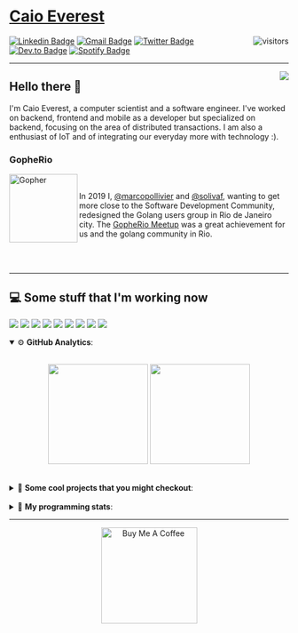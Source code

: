 # [Caio Everest](https://caioeverest.dev)

<img align="right" src="https://visitor-badge.glitch.me/badge?page_id=caioeverest.caioeverest" alt="visitors">

[![Linkedin Badge](https://img.shields.io/badge/-LinkedIn-blue?style=flat-square&logo=Linkedin&logoColor=white&link=https://www.linkedin.com/in/caioeverest/)](https://www.linkedin.com/in/caioeverest/)
[![Gmail Badge](https://img.shields.io/badge/-Gmail-c14438?style=flat-square&logo=Gmail&logoColor=white&link=mailto:mollivier.dev@gmail.com)](mailto:caioeverest.b@gmail.com/)
[![Twitter Badge](https://img.shields.io/badge/-Twitter-1DA1F2?style=flat-square&logo=Twitter&logoColor=white&link=https://twitter.com/caioeverest)](https://twitter.com/caioeverest)
[![Dev.to Badge](https://img.shields.io/badge/-Dev.to-363D44?style=flat-square&logo=Dev.to&logoColor=white&link=https://dev.to/caioeverest)](https://dev.to/caioeverest)
[![Spotify Badge](https://img.shields.io/badge/-Spotify-1ED760?style=flat-square&amp;labelColor=fff&amp;logo=Spotify&link=https://open.spotify.com/user/caio.everest)](https://open.spotify.com/user/caio.everest)

---
<img align="right" src="https://media3.giphy.com/media/Nx0rz3jtxtEre/200.gif"/>

## Hello there 🖖

<p>
    I'm Caio Everest, a computer scientist and a software engineer. I've worked on backend, frontend and mobile as a developer
    but specialized on backend, focusing on the area of distributed transactions. I am also a enthusiast of IoT and of integrating
    our everyday more with technology :).
</p>

### GopheRio

<img align="left" src="https://i.imgur.com/zmxMolD.png" alt="Gopher" width="123em">

<br>
<p>
    In 2019 I, <a href="https://github.com/marcopollivier">@marcopollivier</a> and <a href="https://github.com/solivaf">
    @solivaf</a>, wanting to get more close to the Software Development
    Community, redesigned the Golang users group in Rio de Janeiro city. The <a href="https://www.meetup.com/GopheRio">
    GopheRio Meetup</a> was a great achievement for us and the golang community in Rio.
</p>
<br><br>

---

## 💻 Some stuff that I'm working now

<a href=""><img src="https://img.shields.io/badge/-Go-00ADD8?style=flat-square&logo=go&logoColor=white"></a>
<a href=""><img src="https://img.shields.io/badge/-Rust-4f4f4f?style=flat-square&logo=rust&logoColor=white"></a>
<a href=""><img src="https://img.shields.io/badge/-Python-F7C400?style=flat-square&logo=python&logoColor=white"></a>
<a href=""><img src="https://img.shields.io/badge/-Ruby-980D02?style=flat-square&logo=ruby&logoColor=white"></a>
<a href=""><img src="http://img.shields.io/badge/-Java-007396?style=flat-square&logo=java&logoColor=white"></a>
<a href=""><img src="http://img.shields.io/badge/-Kotlin-7B6BDA?style=flat-square&logo=kotlin&logoColor=white"></a>
<a href=""><img src="http://img.shields.io/badge/-JavaScript-F7DF1E?style=flat-square&logo=JavaScript&logoColor=white"></a>
<a href=""><img src="http://img.shields.io/badge/-Terraform-623CE4?style=flat-square&logo=Terraform&logoColor=white"></a>
<a href=""><img src="http://img.shields.io/badge/-Ansible-171615?style=flat-square&logo=Ansible&logoColor=white"></a>

<details open>
    <summary>⚙ <b>GitHub Analytics</b>: </summary>
    <br>
    <p align="center">
        <img height="180em" src="https://github-readme-stats-eight-theta.vercel.app/api?username=caioeverest&show_icons=true&theme=tokyonight&include_all_commits=true&count_private=true"/>
        <img height="180em" src="https://github-readme-stats-eight-theta.vercel.app/api/top-langs/?username=caioeverest&layout=compact&langs_count=8&theme=tokyonight&include_all_commits=true&count_private=true"/>
    </p>
</details>

<br>

<details>
    <summary>🔨 <b>Some cool projects that you might checkout</b>: </summary>
    <div style="margin-left:3em">
        <li>🌠 <a href="https://github.com/caioeverest/supernova">Supernova</a> - Script that builds a development environment on linux machines</li>
        <li>⚙ <a href="https://github.com/caioeverest/gocfg">Gocfg</a> - A golang library that loads config structs from files with environment interpolation</li>
    </div>
</details>

<br>


<details>
 <summary>🤖 <b>My programming stats</b>: </summary>
<br>
<!--START_SECTION:waka-->
![Code Time](http://img.shields.io/badge/Code%20Time-2%2C848%20hrs%2058%20mins-blue)

**🐱 My GitHub Data** 

> 📦 80.4 kB Used in GitHub's Storage 
 > 
> 🏆 729 Contributions in the Year 2024
 > 
> 🚫 Not Opted to Hire
 > 
> 📜 42 Public Repositories 
 > 
> 🔑 7 Private Repositories 
 > 
**I'm a Night 🦉** 

```text
🌞 Morning                204 commits         █████░░░░░░░░░░░░░░░░░░░░   18.61 % 
🌆 Daytime                337 commits         ████████░░░░░░░░░░░░░░░░░   30.75 % 
🌃 Evening                248 commits         ██████░░░░░░░░░░░░░░░░░░░   22.63 % 
🌙 Night                  307 commits         ███████░░░░░░░░░░░░░░░░░░   28.01 % 
```
📅 **I'm Most Productive on Wednesday** 

```text
Monday                   137 commits         ███░░░░░░░░░░░░░░░░░░░░░░   12.50 % 
Tuesday                  194 commits         ████░░░░░░░░░░░░░░░░░░░░░   17.70 % 
Wednesday                238 commits         █████░░░░░░░░░░░░░░░░░░░░   21.72 % 
Thursday                 87 commits          ██░░░░░░░░░░░░░░░░░░░░░░░   07.94 % 
Friday                   131 commits         ███░░░░░░░░░░░░░░░░░░░░░░   11.95 % 
Saturday                 142 commits         ███░░░░░░░░░░░░░░░░░░░░░░   12.96 % 
Sunday                   167 commits         ████░░░░░░░░░░░░░░░░░░░░░   15.24 % 
```


📊 **This Week I Spent My Time On** 

```text
💬 Programming Languages: 
Go                       2 hrs 52 mins       ████████░░░░░░░░░░░░░░░░░   33.97 % 
Lua                      1 hr 29 mins        ████░░░░░░░░░░░░░░░░░░░░░   17.65 % 
YAML                     1 hr 27 mins        ████░░░░░░░░░░░░░░░░░░░░░   17.15 % 
Other                    59 mins             ███░░░░░░░░░░░░░░░░░░░░░░   11.71 % 
Protocol Buffer          31 mins             ██░░░░░░░░░░░░░░░░░░░░░░░   06.21 % 

🔥 Editors: 
Neovim                   7 hrs 56 mins       ███████████████████████░░   93.98 % 
VS Code                  30 mins             ██░░░░░░░░░░░░░░░░░░░░░░░   06.02 % 

💻 Operating System: 
Mac                      8 hrs 27 mins       █████████████████████████   100.00 % 
```

**I Mostly Code in Go** 

```text
Go                       20 repos            ████████░░░░░░░░░░░░░░░░░   33.90 % 
Shell                    4 repos             ██░░░░░░░░░░░░░░░░░░░░░░░   06.78 % 
TypeScript               2 repos             █░░░░░░░░░░░░░░░░░░░░░░░░   03.39 % 
Makefile                 2 repos             █░░░░░░░░░░░░░░░░░░░░░░░░   03.39 % 
Lua                      1 repo              ░░░░░░░░░░░░░░░░░░░░░░░░░   01.69 % 
```




 Last Updated on 11/10/2024 01:55:21 UTC
<!--END_SECTION:waka-->
</details>

---

<p align="center">
    <a href="https://www.buymeacoffee.com/caioeverest" target="_blank">
        <img src="https://az743702.vo.msecnd.net/cdn/kofi3.png?v=a" alt="Buy Me A Coffee" width="173em">
    </a>
</p>
